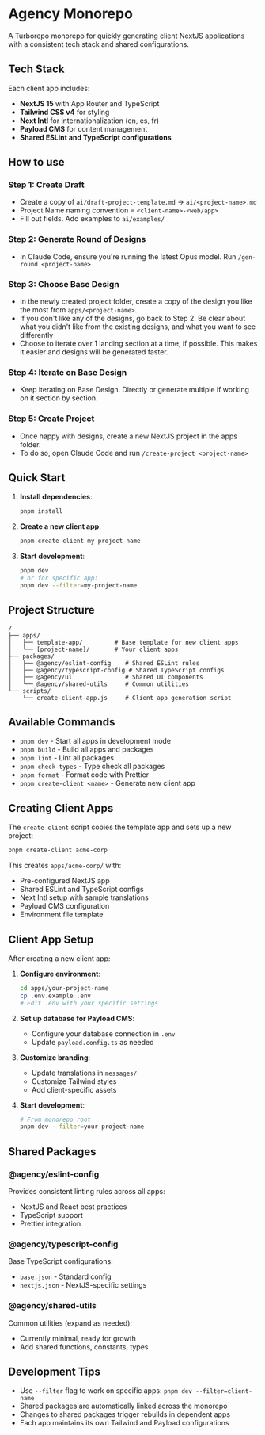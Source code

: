 # Agency Monorepo

A Turborepo monorepo for quickly generating client NextJS applications with a consistent tech stack and shared configurations.

## Tech Stack

Each client app includes:

- **NextJS 15** with App Router and TypeScript
- **Tailwind CSS v4** for styling
- **Next Intl** for internationalization (en, es, fr)
- **Payload CMS** for content management
- **Shared ESLint and TypeScript configurations**

## How to use

### Step 1: Create Draft

- Create a copy of `ai/draft-project-template.md` -> `ai/<project-name>.md`
- Project Name naming convention = `<client-name>-<web/app>`
- Fill out fields. Add examples to `ai/examples/`

### Step 2: Generate Round of Designs

- In Claude Code, ensure you're running the latest Opus model. Run `/gen-round <project-name>`

### Step 3: Choose Base Design

- In the newly created project folder, create a copy of the design you like the most from `apps/<project-name>`.
- If you don't like any of the designs, go back to Step 2. Be clear about what you didn't like from the existing designs, and what you want to see differently
- Choose to iterate over 1 landing section at a time, if possible. This makes it easier and designs will be generated faster.

### Step 4: Iterate on Base Design

- Keep iterating on Base Design. Directly or generate multiple if working on it section by section.

### Step 5: Create Project

- Once happy with designs, create a new NextJS project in the apps folder.
- To do so, open Claude Code and run `/create-project <project-name>`

## Quick Start

1. **Install dependencies**:

   ```bash
   pnpm install
   ```

2. **Create a new client app**:

   ```bash
   pnpm create-client my-project-name
   ```

3. **Start development**:
   ```bash
   pnpm dev
   # or for specific app:
   pnpm dev --filter=my-project-name
   ```

## Project Structure

```
/
├── apps/
│   ├── template-app/         # Base template for new client apps
│   └── [project-name]/       # Your client apps
├── packages/
│   ├── @agency/eslint-config    # Shared ESLint rules
│   ├── @agency/typescript-config # Shared TypeScript configs
│   ├── @agency/ui               # Shared UI components
│   └── @agency/shared-utils     # Common utilities
└── scripts/
    └── create-client-app.js     # Client app generation script
```

## Available Commands

- `pnpm dev` - Start all apps in development mode
- `pnpm build` - Build all apps and packages
- `pnpm lint` - Lint all packages
- `pnpm check-types` - Type check all packages
- `pnpm format` - Format code with Prettier
- `pnpm create-client <name>` - Generate new client app

## Creating Client Apps

The `create-client` script copies the template app and sets up a new project:

```bash
pnpm create-client acme-corp
```

This creates `apps/acme-corp/` with:

- Pre-configured NextJS app
- Shared ESLint and TypeScript configs
- Next Intl setup with sample translations
- Payload CMS configuration
- Environment file template

## Client App Setup

After creating a new client app:

1. **Configure environment**:

   ```bash
   cd apps/your-project-name
   cp .env.example .env
   # Edit .env with your specific settings
   ```

2. **Set up database for Payload CMS**:
   - Configure your database connection in `.env`
   - Update `payload.config.ts` as needed

3. **Customize branding**:
   - Update translations in `messages/`
   - Customize Tailwind styles
   - Add client-specific assets

4. **Start development**:
   ```bash
   # From monorepo root
   pnpm dev --filter=your-project-name
   ```

## Shared Packages

### @agency/eslint-config

Provides consistent linting rules across all apps:

- NextJS and React best practices
- TypeScript support
- Prettier integration

### @agency/typescript-config

Base TypeScript configurations:

- `base.json` - Standard config
- `nextjs.json` - NextJS-specific settings

### @agency/shared-utils

Common utilities (expand as needed):

- Currently minimal, ready for growth
- Add shared functions, constants, types

## Development Tips

- Use `--filter` flag to work on specific apps: `pnpm dev --filter=client-name`
- Shared packages are automatically linked across the monorepo
- Changes to shared packages trigger rebuilds in dependent apps
- Each app maintains its own Tailwind and Payload configurations
